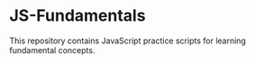 # JS-Fundamentals

This repository contains JavaScript practice scripts for learning fundamental concepts.
